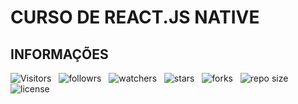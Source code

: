 # CURSO DE REACT.JS NATIVE

## INFORMAÇÕES

![Visitors](https://api.visitorbadge.io/api/visitors?path=Devsgeeknerd%2Freact.js-native-zp-full-stack&label=Visitantes&labelColor=%23f9e64f&countColor=%2342b883&style=plastic "Total de Visitas")
&nbsp;
![followrs](https://img.shields.io/github/followers/Devsgeeknerd?style=plastic "Total de Seguidores")
&nbsp;
![watchers](https://img.shields.io/github/watchers/Devsgeeknerd/?style=plastic "Total de Observadores")
&nbsp;
![stars](https://img.shields.io/github/stars/Devsgeeknerd/?style=plastic "Total de Estrelas Recebidas")
&nbsp;
![forks](https://img.shields.io/github/forks/Devsgeeknerd/?style=plastic "Total de Bifurcações")
&nbsp;
![repo size](https://img.shields.io/github/repo-size/Devsgeeknerd/?style=plastic "Tamanho do Repositório")
&nbsp;
![license](https://img.shields.io/github/license/Devsgeeknerd/?style=plastic "Licença do Repositório")
